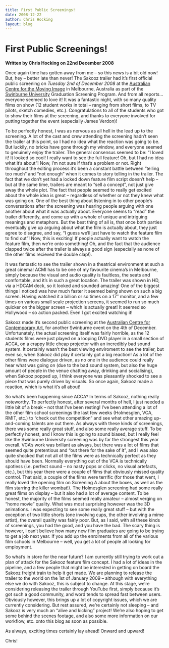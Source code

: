 ```yaml
---
title: First Public Screenings!
date: 2008-12-22
author: Chris Hocking
layout: blog
---
```

# First Public Screenings!

**Written by Chris Hocking on 22nd December 2008**

Once again time has gotten away from me – so this news is a bit old now! But, hey – better late than never! The Sakooz trailer had it’s first official public screening on *Tuesday 2nd of December 2008* at the [Australian Centre for the Moving Image](http://www.acmi.net.au/ "Australian Centre for the Moving Image") in Melbourne, Australia as part of the [Swinburne University](http://www.swin.edu.au "Swinburne University") Graduation Screening Program. And from all reports… everyone seemed to love it! It was a fantastic night, with so many quality films on show (12 student works in total – ranging from short films, to TV pilots, sketch comedies, etc.). Congratulations to all of the students who got to show their films at the screening, and thanks to everyone involved for putting together the event (especially James Verdon)!

To be perfectly honest, I was as nervous as all hell in the lead up to the screening. A lot of the cast and crew attending the screening hadn’t seen the trailer at this point, so I had no idea what the reaction was going to be. But luckily, no bricks have gone through my window, and everyone seemed to genuinely enjoy the trailer. The general consensus seemed to be: “I loved it! It looked so cool! I really want to see the full feature! Oh, but I had no idea what it’s about”! Now, I’m not sure if that’s a problem or not. Right throughout the editing process it’s been a constant battle between “telling too much” and “not enough” when it comes to story telling in the trailer. The fact that we don’t yet had a locked down feature film script doesn’t help – but at the same time, trailers are meant to “sell a concept”, not just give away the whole plot. The fact that people seemed to really get excited about the whole idea is great – regardless of whether or not they knew what was going on. One of the best thing about listening in to other people’s conversations after the screening was hearing people arguing with one another about what it was actually about. Everyone seems to “read” the trailer differently, and come up with a whole of unique and intriguing meanings and metaphors. But the best thing of all is, that once both parties eventually give up arguing about what the film is actually about, they just agree to disagree, and say, “I guess we’ll just have to watch the feature film to find out”! Now, this is exciting! If people actually want to watch the feature film, then we’re onto something! Oh, and the fact that the audience clapped twice after the trailer is always a good sign (especially as none of the other films recieved the double clap!).

It was fantastic to see the trailer shown in a theatrical environment at such a great cinema! ACMI has to be one of my favourite cinema’s in Melbourne, simply because the visual and audio quality is faultless, the seats and comfortable, and it’s in such a great location. The trailer was shown in HD, via a HDCAM deck, so it looked and sounded amazing! One of the biggest things I noticed was how much faster it seemed being shown on such a big screen. Having watched it a billion or so times on a 17″ monitor, and a few times on various small scale projection screens, it seemed to run so much quicker on the bigger screen – which is actually great! It seemed so Hollywood – so action packed. Even I got excited watching it!

Sakooz made it’s second public screening at the [Australian Centre for Contemporary Art](http://www.accaonline.org.au/ "ACCA"), for another Swinburne event on the 4th of December. Unfortunately, the actual screening itself was fairly horrible, as the 12 students films were just played on a looping DVD player in a small section of ACCA, on a crappy little cheap projector with an incredibly bad sound system. It certainly wasn’t the best viewing enviroment to see the trailer, but even so, when Sakooz did play it certainly got a big reaction! As a lot of the other films were dialogue driven, as no one in the audience could really hear what was going on (due to the bad sound system, but also the huge amount of people in the venue chatting away, drinking and socialising), when Sakooz popped up, I think everyone was pleasantly shocked to see a piece that was purely driven by visuals. So once again, Sakooz made a reaction, which is what it’s all about!

So what’s been happening since ACCA? In terms of Sakooz, nothing really noteworthy. To perfectly honest, after several months of hell, I just needed a little bit of a break – not that I’ve been resting! I’ve been attending a lot of the other film school screenings the last few weeks (Holmesglen, VCA, RMIT, etc.) to “check out the competition” and see what other amazing up-and-coming talents are out there. As always with these kinds of screenings, there was some really great stuff, and also some really average stuff. To be perfectly honest, and I know this is going to sound biased, but I really feel like the Swinburne University screening was by far the strongest this year overall. VCA’s work was brillant as always, but there was a lot of films that seemed quite pretentious and “out there for the sake of it”, and I was also quite shocked that not all of the films were as technically perfect as they should have been. Normally everything out of the VCA is technically spotless (i.e. perfect sound – no nasty pops or clicks, no visual artefacts, etc.), but this year there were a couple of films that obviously missed quality control. That said, a couple of the films were terrific (for those that went, I really loved the opening film on Screening A about the boxes, as well as the film starring the killer wombat!). The Holmesglen screening had some really great films on display – but it also had a lot of average content. To be honest, the majority of the films seemed really amateur – almost verging on “home movie” quality. What was most surprising however was the 3D animations. I was expecting to see some really great stuff – but with the exception of two little shorts (one involving cups, the other involving a mime artist), the overall quality was fairly poor. But, as I said, with all these kinds of screenings, you had the good, and you have the bad. The scary thing is however, I can’t believe how many new film graduates are going to be trying to get a job next year. If you add up the enrolments from all of the various film schools in Melbourne – well, you get a lot of people all looking for employment.

So what’s in store for the near future? I am currently still trying to work out a plan of attack for the Sakooz feature film concept. I had a lot of ideas in the pipeline, and a few people that might be interested in getting on board the Sakooz freight train to help it get made. We are planning to release the trailer to the world on the 1st of January 2009 – although with everything else we do with Sakooz, this is subject to change. At this stage, we’re considering releasing the trailer through YouTube first, simply because it’s got such a good community, and word tends to spread fast between users. Obviously however, this brings up a lot of copyright issues, which we are currently considering. But rest assured, we’re certainly not sleeping – and Sakooz is very much an “alive and kicking” project! We’re also hoping to get some behind the scenes footage, and also some more information on our workflow, etc. onto this blog as soon as possible.

As always, exciting times certainly lay ahead! Onward and upward!

Chris!
